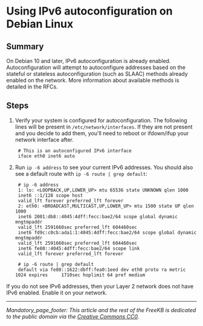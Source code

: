 # Using IPv6 autoconfiguration on Debian Linux

## Summary
On Debian 10 and later, IPv6 autoconfiguration is already enabled.   Autoconfiguration will attempt to autoconfigure addresses based on the stateful or stateless autoconfiguration (such as SLAAC) methods already enabled on the network.  More information about available methods is detailed in the RFCs.

## Steps
1. Verify your system is configured for autoconfiguration.  The following lines will be present in `/etc/network/interfaces`.  If they are not present and you decide to add them, you'll need to reboot or ifdown/ifup your network interface after.

        # This is an autoconfigured IPv6 interface
        iface eth0 inet6 auto

1. Run `ip -6 address` to see your current IPv6 addresses.  You should also see a default route with `ip -6 route | grep default`:
        
        # ip -6 address
        1: lo: <LOOPBACK,UP,LOWER_UP> mtu 65536 state UNKNOWN qlen 1000
        inet6 ::1/128 scope host
        valid_lft forever preferred_lft forever
        2: eth0: <BROADCAST,MULTICAST,UP,LOWER_UP> mtu 1500 state UP qlen 1000
        inet6 2001:db8::4045:4dff:fecc:bae2/64 scope global dynamic mngtmpaddr
        valid_lft 2591660sec preferred_lft 604460sec
        inet6 fd9c:c0cb:ada1:1:4045:4dff:fecc:bae2/64 scope global dynamic mngtmpaddr
        valid_lft 2591660sec preferred_lft 604460sec
        inet6 fe80::4045:4dff:fecc:bae2/64 scope link
        valid_lft forever preferred_lft forever

        # ip -6 route | grep default
        default via fe80::1622:dbff:fea0:1eed dev eth0 proto ra metric 1024 expires     1710sec hoplimit 64 pref medium

If you do not see IPv6 addresses, then your Layer 2 network does not have IPv6 enabled.  Enable it on your network.


***
_Mandatory_page_footer: This article and the rest of the FreeKB is dedicated to the public domain via the [Creative Commons CC0](../LICENSE.md)._

